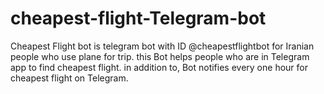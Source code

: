 # cheapest-flight-Telegram-bot
Cheapest Flight bot is telegram bot with ID @cheapestflightbot for Iranian people who use plane for trip. this Bot helps people who are in Telegram app 
to find cheapest flight. in addition to, Bot notifies every one hour for cheapest flight on Telegram. 
